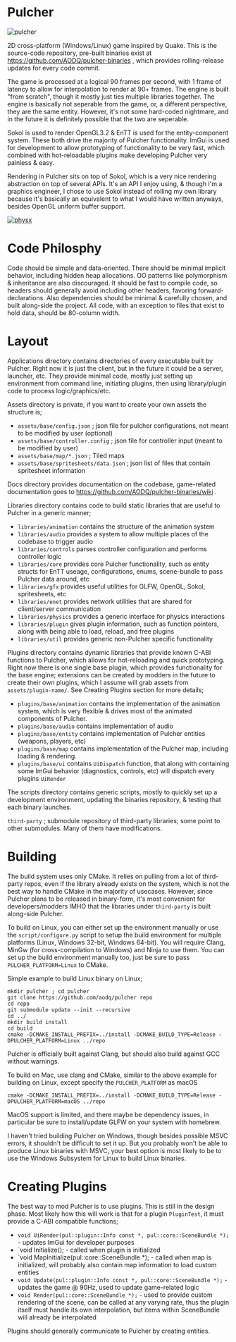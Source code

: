 # Pulcher

![pulcher](https://images-wixmp-ed30a86b8c4ca887773594c2.wixmp.com/f/9387ecea-2531-4df3-b66c-525d1350353a/d4detpn-33cf19d3-c6c4-48f4-ae1d-60ebb356ec7a.png?token=eyJ0eXAiOiJKV1QiLCJhbGciOiJIUzI1NiJ9.eyJzdWIiOiJ1cm46YXBwOiIsImlzcyI6InVybjphcHA6Iiwib2JqIjpbW3sicGF0aCI6IlwvZlwvOTM4N2VjZWEtMjUzMS00ZGYzLWI2NmMtNTI1ZDEzNTAzNTNhXC9kNGRldHBuLTMzY2YxOWQzLWM2YzQtNDhmNC1hZTFkLTYwZWJiMzU2ZWM3YS5wbmcifV1dLCJhdWQiOlsidXJuOnNlcnZpY2U6ZmlsZS5kb3dubG9hZCJdfQ.U9N8wGR2Ki-kMPPQGhqKaI2YFKqdXUeYOulYthxEVqg)

2D cross-platform (Windows/Linux) game inspired by Quake. This is the source-code repository, pre-built binaries exist at https://github.com/AODQ/pulcher-binaries , which provides rolling-release updates for every code commit.

The game is processed at a logical 90 frames per second, with 1 frame of latency to allow for interpolation to render at 90+ frames. The engine is built "from scratch", though it mostly just ties multiple libraries together. The engine is basically not seperable from the game, or, a different perspective, they are the same entity. However, it's not some hard-coded nightmare, and in the future it is definitely possible that the two are seperable.

Sokol is used to render OpenGL3.2 & EnTT is used for the entity-component system. These both drive the majority of Pulcher functionality. ImGui is used for development to allow prototyping of functionality to be very fast, which combined with hot-reloadable plugins make developing Pulcher very painless & easy.

Rendering in Pulcher sits on top of Sokol, which is a very nice rendering abstraction on top of several APIs. It's an API I enjoy using, & though I'm a graphics engineer, I chose to use Sokol instead of rolling my own library because it's basically an equivalent to what I would have written anyways, besides OpenGL uniform buffer support.

[![physx](https://img.youtube.com/vi/M27mRWE0eLg/0.jpg)](https://www.youtube.com/watch?v=M27mRWE0eLg&feature=youtu.be)

# Code Philosphy

Code should be simple and data-oriented. There should be minimal implicit behavior, including hidden heap allocations. OO patterns like polymorphism & inheritance are also discouraged. It should be fast to compile code, so headers should generally avoid including other headers, favoring forward-declarations. Also dependencies should be minimal & carefully chosen, and built along-side the project. All code, with an exception to files that exist to hold data, should be 80-column width.

# Layout

Applications directory contains directories of every executable built by Pulcher. Right now it is just the client, but in the future it could be a server, launcher, etc. They provide minimal code, mostly just setting up environment from command line, initiating plugins, then using library/plugin code to process logic/graphics/etc.

Assets directory is private, if you want to create your own assets the structure is;

 - `assets/base/config.json` ; json file for pulcher configurations, not meant to be modified by user (optional)
 - `assets/base/controller.config` ; json file for controller input (meant to be modified by user)
 - `assets/base/map/*.json` ; Tiled maps
 - `assets/base/spritesheets/data.json` ; json list of files that contain spritesheet information

Docs directory provides documentation on the codebase, game-related documentation goes to https://github.com/AODQ/pulcher-binaries/wiki .

Libraries directory contains code to build static libraries that are useful to Pulcher in a generic manner;

  - `libraries/animation` contains the structure of the animation system
  - `libraries/audio` provides a system to allow multiple places of the codebase to trigger audio
  - `libraries/controls` parses controller configuration and performs controller logic
  - `libraries/core` provides core Pulcher functionality, such as entity structs for EnTT useage, configurations, enums, scene-bundle to pass Pulcher data around, etc
  - `libraries/gfx` provides useful utilities for GLFW, OpenGL, Sokol, spritesheets, etc
  - `libraries/enet` provides network utilities that are shared for client/server communication
  - `libraries/physics` provides a generic interface for physics interactions
  - `libraries/plugin` gives plugin information, such as function pointers, along with being able to load, reload, and free plugins
  - `libraries/util` provides generic non-Pulcher specific functionality

Plugins directory contains dynamic libraries that provide known C-ABI functions to Pulcher, which allows for hot-reloading and quick prototyping. Right now there is one single base plugin, which provides functionality for the base engine; extensions can be created by modders in the future to create their own plugins, which I assume will grab assets from `assets/plugin-name/`. See Creating Plugins section for more details;

 - `plugins/base/animation` contains the implementation of the animation system, which is very flexible & drives most of the animated components of Pulcher.
 - `plugins/base/audio` contains implementation of audio
 - `plugins/base/entity` contains implementation of Pulcher entities (weapons, players, etc)
 - `plugins/base/map` contains implementation of the Pulcher map, including loading & rendering.
 - `plugins/base/ui` contains `UiDispatch` function, that along with containing some ImGui behavior (diagnostics, controls, etc) will dispatch every plugins `UiRender`

The scripts directory contains generic scripts, mostly to quickly set up a development environment, updating the binaries repository, & testing that each binary launches.

`third-party` ; submodule repository of third-party libraries; some point to other submodules. Many of them have modifications.

# Building

The build system uses only CMake. It relies on pulling from a lot of third-party repos, even if the library already exists on the system, which is not the best way to handle CMake in the majority of usecases. However, since Pulcher plans to be released in binary-form, it's most convenient for developers/modders IMHO that the libraries under `third-party` is built along-side Pulcher.

To build on Linux, you can either set up the environment manually or use the `script/configure.py` script to setup the build environment for multiple platforms (Linux, Windows 32-bit, Windows 64-bit). You will require Clang, MinGw (for cross-compilation to Windows) and Ninja to use them. You can set up the build environment manually too, just be sure to pass `PULCHER_PLATFORM=Linux` to CMake.

Simple example to build Linux binary on Linux;
```
mkdir pulcher ; cd pulcher
git clone https://github.com/aodq/pulcher repo
cd repo
git submodule update --init --recursive
cd ../
mkdir build install
cd build
cmake -DCMAKE_INSTALL_PREFIX=../install -DCMAKE_BUILD_TYPE=Release -DPULCHER_PLATFORM=Linux ../repo
```

Pulcher is officially built against Clang, but should also build against GCC without warnings.

To build on Mac, use clang and CMake, similar to the above example for building on Linux, except specify the `PULCHER_PLATFORM` as macOS
```
cmake -DCMAKE_INSTALL_PREFIX=../install -DCMAKE_BUILD_TYPE=Release -DPULCHER_PLATFORM=macOS ../repo
``` 

MacOS support is limited, and there maybe be dependency issues, in particular be sure to install/update GLFW on your system with homebrew.

I haven't tried building Pulcher on Windows, though besides possible MSVC errors, it shouldn't be difficult to set it up. But you probably won't be able to produce Linux binaries with MSVC, your best option is most likely to be to use the Windows Subsystem for Linux to build Linux binaries.

# Creating Plugins

The best way to mod Pulcher is to use plugins. This is still in the design phase. Most likely how this will work is that for a plugin `PluginTest`, it must provide a C-ABI compatible functions;

  - `void UiRender(pul::plugin::Info const *, pul::core::SceneBundle *);` - updates ImGui for developer purposes
  - `void Initialize(); - called when plugin is initialized
  - `void MapInitialize(pul::core::SceneBundle *); - called when map is initialized, will probably also contain map information to load custom entities
  - `void Update(pul::plugin::Info const *, pul::core::SceneBundle *);` - updates the game @ 90Hz, used to update game-related logic
  - `void Render(pul::core::SceneBundle *);` - used to provide custom rendering of the scene, can be called at any varying rate, thus the plugin
                                                 itself must handle its own interpolation, but items within SceneBundle will already be interpolated

Plugins should generally communicate to Pulcher by creating entities.
